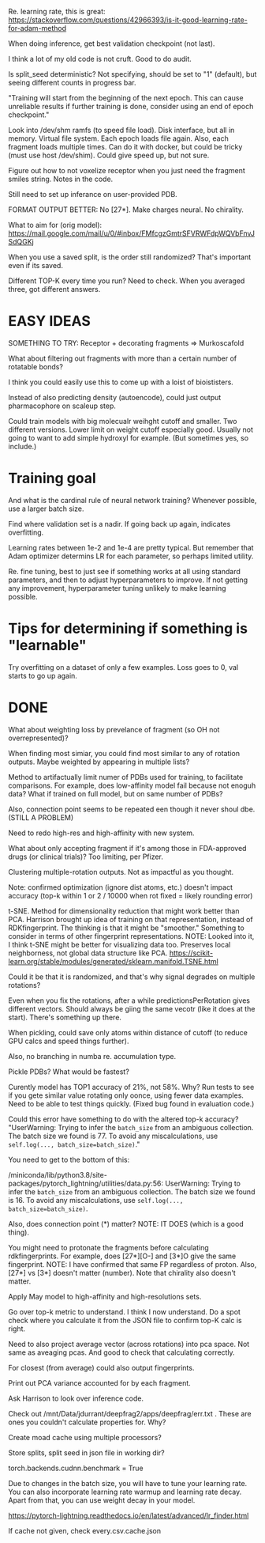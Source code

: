Re. learning rate, this is great:
https://stackoverflow.com/questions/42966393/is-it-good-learning-rate-for-adam-method

When doing inference, get best validation checkpoint (not last).

I think a lot of my old code is not cruft. Good to do audit.

Is split_seed deterministic? Not specifying, should be set to "1" (default), but
seeing different counts in progress bar.

"Training will start from the beginning of the next epoch. This can cause
unreliable results if further training is done, consider using an end of epoch
checkpoint."

Look into /dev/shm ramfs (to speed file load). Disk interface, but all in
memory. Virtual file system. Each epoch loads file again. Also, each fragment
loads multiple times. Can do it with docker, but could be tricky (must use host
/dev/shim). Could give speed up, but not sure.

Figure out how to not voxelize receptor when you just need the fragment smiles
string. Notes in the code.

Still need to set up inferance on user-provided PDB.

FORMAT OUTPUT BETTER: No [27*]. Make charges neural. No chirality.

What to aim for (orig model): https://mail.google.com/mail/u/0/#inbox/FMfcgzGmtrSFVRWFdpWQVbFnvJSdQGKj

When you use a saved split, is the order still randomized? That's important even
if its saved.

Different TOP-K every time you run? Need to check. When you averaged three, got different answers.

# EASY IDEAS

SOMETHING TO TRY: Receptor + decorating fragments => Murkoscafold

What about filtering out fragments with more than a certain number of rotatable
bonds?

I think you could easily use this to come up with a loist of bioististers.

Instead of also predicting density (autoencode), could just output pharmacophore
on scaleup step.

Could train models with big molecualr weihght cutoff and smaller. Two different
versions. Lower limit on weight cutoff especially good. Usually not going to
want to add simple hydroxyl for example. (But sometimes yes, so include.)

# Training goal

And what is the cardinal rule of neural network training? Whenever possible, use
a larger batch size.

Find where validation set is a nadir. If going back up again, indicates
overfitting. 

Learning rates between 1e-2 and 1e-4 are pretty typical. But remember that Adam
optimizer determins LR for each parameter, so perhaps limited utility.

Re. fine tuning, best to just see if something works at all using standard
parameters, and then to adjust hyperparameters to improve. If not getting any
improvement, hyperparameter tuning unlikely to make learning possible.

# Tips for determining if something is "learnable"

Try overfitting on a dataset of only a few examples. Loss goes to 0, val starts
to go up again.

# DONE

What about weighting loss by prevelance of fragment (so OH not overrepresented)?

When finding most simiar, you could find most similar to any of rotation
outputs. Maybe weighted by appearing in multiple lists?

Method to artifactually limit numer of PDBs used for training, to facilitate
comparisons. For example, does low-affinity model fail because not enoguh data?
What if trained on full model, but on same number of PDBs?

Also, connection point seems to be repeated een though it never shoul dbe.
(STILL A PROBLEM)

Need to redo high-res and high-affinity with new system.

What about only accepting fragment if it's among those in FDA-approved drugs (or
clinical trials)? Too limiting, per Pfizer.

Clustering multiple-rotation outputs. Not as impactful as you thought.

Note: confirmed optimization (ignore dist atoms, etc.) doesn't impact accuracy
(top-k within 1 or 2 / 10000 when rot fixed = likely rounding error)

t-SNE. Method for dimensionality reduction that might work better than PCA.
Harrison brought up idea of training on that representation, instead of
RDKfingerprint. The thinking is that it might be "smoother." Something to
consider in terms of other fingerprint representations. NOTE: Looked into it, I
think t-SNE might be better for visualizing data too. Preserves local
neighborness, not global data structure like PCA.
https://scikit-learn.org/stable/modules/generated/sklearn.manifold.TSNE.html

Could it be that it is randomized, and that's why signal degrades on multiple
rotations?

Even when you fix the rotations, after a while predictionsPerRotation gives different vectors. Should always be giing the same vecotr (like it does at the start). There's something up there.

When pickling, could save only atoms within distance of cutoff (to reduce GPU
calcs and speed things further).

Also, no branching in numba re. accumulation type.

Pickle PDBs? What would be fastest?

Curently model has TOP1 accuracy of 21%, not 58%. Why? Run tests to see if you
gete similar value rotating only oonce, using fewer data examples. Need to be
able to test things quickly. (Fixed bug found in evaluation code.)

Could this error have something to do with the altered top-k accuracy? "UserWarning: Trying to infer the `batch_size` from an ambiguous collection. The batch size we found is 77. To avoid any miscalculations, use `self.log(..., batch_size=batch_size)`."

You need to get to the bottom of this:

/miniconda/lib/python3.8/site-packages/pytorch_lightning/utilities/data.py:56: UserWarning: Trying to infer the `batch_size` from an ambiguous collection. The batch size we found is 16. To avoid any miscalculations, use `self.log(..., batch_size=batch_size)`.

Also, does connection point (*) matter? NOTE: IT DOES (which is a good thing).

You might need to protonate the fragments before calculating rdkfingerprints.
For example, does [27*][O-] and [3*]O give the same fingerprint. NOTE: I have
confirmed that same FP regardless of proton. Also, [27*] vs [3*] doesn't matter
(number). Note that chirality also doesn't matter.

Apply May model to high-affinity and high-resolutions sets.

Go over top-k metric to understand. I think I now understand. Do a spot check
where you calculate it from the JSON file to confirm top-K calc is right.

Need to also project average vector (across rotations) into pca space. Not same
as aveaging pcas. And good to check that calculating correctly.

For closest (from average) could also output fingerprints.

Print out PCA variance accounted for by each fragment.

Ask Harrison to look over inference code.

Check out /mnt/Data/jdurrant/deepfrag2/apps/deepfrag/err.txt . These are ones you couldn't calculate properties for. Why?

Create moad cache using multiple processors?

Store splits, split seed in json file in working dir?

torch.backends.cudnn.benchmark = True

Due to changes in the batch size, you will have to tune your learning rate. You
can also incorporate learning rate warmup and learning rate decay. Apart from
that, you can use weight decay in your model.

https://pytorch-lightning.readthedocs.io/en/latest/advanced/lr_finder.html

If cache not given, check every.csv.cache.json
